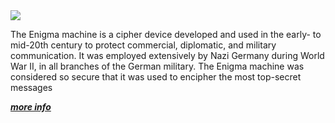 
<img src="https://en.wikipedia.org/wiki/Enigma_machine#/media/File:Muzeum_2_Wojny_Swiatowej_Gdansk_Enigma_cipher_machine.jpg">


The Enigma machine is a cipher device developed and used in the early- to mid-20th century to protect commercial, diplomatic, and military communication. 
It was employed extensively by Nazi Germany during World War II, in all branches of the German military. The Enigma machine was considered so secure that it was used to encipher the most top-secret messages

[***more info***](https://en.wikipedia.org/wiki/Enigma_machine)
